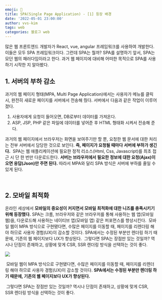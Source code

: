 ```yaml
---
emoji: 📓
title: SPA(Single Page Application) - [1] 등장 배경
date: '2022-05-01 23:00:00'
author: vvs-kim
tags: web
categories: 블로그 web
---
```


많은 웹 프론트엔드 개발자가 React, vue, angular 프레임워크를 사용하여 개발한다.
이들은 모두 SPA 프레임워크이다. 그런데 SPA는 뭘까?
SPA를 설명하기 앞서, SPA는 모던 웹의 패러다임이라고 한다.
과거 웹 페이지에 대비해 어떠한 목적으로 SPA를 사용하기 시작한 지 알아봤다.

## 1. 서버의 부하 감소

과거의 웹 페이지 형태(MPA, Multi Page Application)에서는 사용자가 메뉴를 클릭 시,
완전히 새로운 페이지를 서버에서 전송해 줬다.
서버에서 다음과 같은 작업이 이루어졌다.

1.  사용자에게 요청이 들어오면, DB로부터 데이터를 가져온다.
2.  ASP, JSP, PHP 같은 파일에 데이터를 넣어준 후 HTML 형태화 시켜서 전송해 준다.
    ​

과거의 웹 페이지에서 브라우저는 화면을 보여주기만 할 뿐,
요청한 웹 문서에 대한 처리는 전부 서버에서 담당한 것으로 보인다.
**즉, 페이지가 요청될 때마다 서버에 부하가 생긴다.**
​
SPA는 웹 애플리케이션에 필요한 정적 리소스(Html, Css, Javascript)를 최초 접근 시 단 한 번만 다운로드한다.
**서버는 브라우저에서 필요한 정보에 대한 요청(Ajax)이 오면 응답(Json)만 주면 된다.**
따라서 MPA와 달리 SPA 방식은 서버에 부하를 줄일 수 있게 된다.

​

## 2. 모바일 최적화

온라인 세상에서 **모바일의 중요성이 커지면서 모바일 최적화에 대한 니즈를 충족시키기 위해 등장했다.**
SPA는 크롬, 브라우저와 같은 브라우저를 통해 사용하는 웹 앱(모바일 웹)을,
다운로드해 사용하는 네이티브 앱(모바일 앱) 같은 퍼포먼스를 향상시킨다.
​
모바일 웹이 MPA 방식으로 구현됐다면,
수많은 페이지를 이동할 때, 페이지를 리렌더링 해야 하므로 사용자 경험(UX)이 감소할 것이다.
SPA에서는 수정된 부분만 렌더링 하기 때문에, 기존의 웹 페이지보다 UX가 향상된다.
​
그렇다면 SPA는 장점만 있는 것일까?
역시나 단점이 존재하고, 상황에 맞게 CSR, SSR 렌더링 방식을 선택하는 것이 좋다.

![](https://velog.velcdn.com/images/kws60000/post/6c208b29-d00b-4f14-9cf6-04c1d90f5b7f/image.jpg)

​
모바일 웹이 MPA 방식으로 구현됐다면,
수많은 페이지를 이동할 때, 페이지를 리렌더링 해야 하므로 사용자 경험(UX)이 감소할 것이다.
**SPA에서는 수정된 부분만 렌더링 하기 때문에, 기존의 웹 페이지보다 UX가 향상된다.**

​
그렇다면 SPA는 장점만 있는 것일까?
역시나 단점이 존재하고, 상황에 맞게 CSR, SSR 렌더링 방식을 선택하는 것이 좋다.

```toc

```
